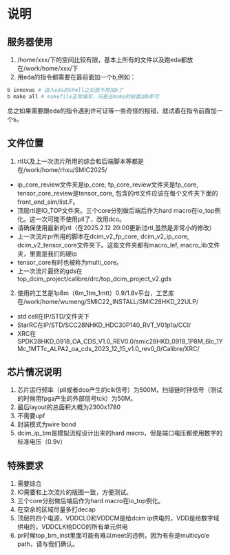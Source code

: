 # 说明

## 服务器使用

1. /home/xxx/下的空间比较有限，基本上所有的文件以及跑eda都放在/work/home/xxx/下
2. 用eda的指令都需要在最前面加一个b,例如：

```bash
b innovus # 进入eda的shell之后就不用加b了
b make all # makefile正常编写，只是在make的前面加b即可
```

总之如果需要跟eda的指令遇到许可证等一些奇怪的报错，就试着在指令前面加一个`b`。

## 文件位置

1. rtl以及上一次流片所用的综合和后端脚本等都是在/work/home/rhxu/SMIC2025/
  - ip_core_review文件夹是ip_core, fp_core_review文件夹是fp_core, tensor_core_review是tensor_core, 包含的rtl文件应该在每个文件夹下面的front_end_sim/list.F。
  - 顶层rtl是IO_TOP文件夹。三个core分别做后端后作为hard macro在io_top例化。这一次可能不使用pll了，改用dco。
  - 请确保使用最新的rtl（在2025.2.12 20:00更新过rtl,虽然是非常小的修改）
  - 上一次流片pr所用的脚本在dcim_v2_fp_core, dcim_v2_ip_core, dcim_v2_tensor_core文件夹下。这些文件夹都有macro_lef, macro_lib文件夹，里面是我们的硬ip
  - tensor_core有时也被称为multi_core。
  - 上一次流片最终的gds在top_dcim_project/calibre/drc/top_dcim_project_v2.gds
2. 使用的工艺是1p8m（6m_1tm_1mtt）0.9/1.8v平台，工艺库在/work/home/wumeng/SMIC22_INSTALL/SMIC28HKD_22ULP/
  - std cell在IP/STD/文件夹下
  - StarRC在IP/STD/SCC28NHKD_HDC30P140_RVT_V01p1a/CCI/
  - XRC在SPDK28HKD_0918_OA_CDS_V1.0_REV0.0/smic28HKD_0918_1P8M_6Ic_1YMc_1MTTc_ALPA2_oa_cds_2023_12_15_v1.0_rev0_0/Calibre/XRC/

## 芯片情况说明

1. 芯片运行频率（pll或者dco产生的clk信号）为500M，扫描链时钟信号（测试的时候用fpga产生的外部信号tck）为50M。
2. 最后layout的总面积大概为2300x1780
3. 不需要upf
4. 封装模式为wire bond
5. dcim_ip_bm是模拟流程设计出来的hard macro，但是端口电压都使用数字的标准电压（0.9v）

## 特殊要求

1. 需要综合
2. IO需要和上次流片的版图一致，方便测试。
3. 三个core分别做后端后作为hard macro在io_top例化。
4. 在空余的区域尽量多打decap
5. 顶层的四个电源，VDDCLO和VDDCM是给dcim ip供电的，VDD是给数字域供电的，VDDCLK给DCO的所有单元供电
6. pr时候top_bm_inst里面可能有难以meet的违例，因为有些是multicycle path，请与我们确认。

